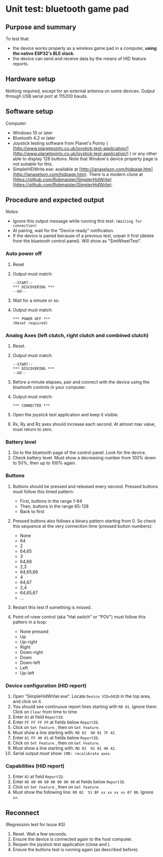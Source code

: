 # Unit test: bluetooth game pad

## Purpose and summary

To test that:

- the device works properly as a wireless game pad in a computer, **using the native ESP32's BLE stack**.
- the device can send and receive data by the means of HID feature reports.

## Hardware setup

Nothing required, except for an external antenna on some devices.
Output through USB serial port at 115200 bauds.

## Software setup

Computer:

- Windows 10 or later
- Bluetooth 4.2 or later
- Joystick testing software from Planet's Pointy ( [http://www.planetpointy.co.uk/joystick-test-application/](http://www.planetpointy.co.uk/joystick-test-application/) ) or any other able to display 128 buttons. Note that Window's device property page is not suitable for this.
- SimpleHIDWrite.exe: available at [http://janaxelson.com/hidpage.htm](http://janaxelson.com/hidpage.htm). There is a modern clone at [https://github.com/Robmaister/SimplerHidWrite](https://github.com/Robmaister/SimplerHidWrite).

## Procedure and expected output

_Notes_:

- Ignore this output message while running this test: `(Waiting for connection)`
- At pairing, wait for the "Device ready" notification.
- If the device is paired because of a previous test, unpair it first (delete from the bluetooth control panel). Will show as "SimWheelTest".

### Auto power off

1. Reset
2. Output must match:

   ```text
   --START--
   *** DISCOVERING ***
   --GO--
   ```

3. Wait for a minute or so.
4. Output must match:

   ```text
   *** POWER OFF ***
   (Reset required)
   ```

### Analog Axes (left clutch, right clutch and combined clutch)

1. Reset.
2. Output must match:

   ```text
   --START--
   *** DISCOVERING ***
   --GO--
   ```

3. Before a minute elapses, pair and connect with the device using the bluetooth controls in your computer.
4. Output must match:

   ```text
   *** CONNECTED ***
   ```

5. Open the joystick test application and keep it visible.
6. Rx, Ry and Rz axes should increase each second. At almost max value, must return to zero.

### Battery level

1. Go to the bluetooth page of the control panel. Look for the device.
2. Check battery level. Must show a decreasing number from 100% down to 50%, then up to 100% again.

### Buttons

1. Buttons should be pressed and released every second. Pressed buttons must follow this timed pattern:
   - First, buttons in the range 1-64
   - Then, buttons in the range 65-128
   - Back to first

2. Pressed buttons also follows a binary pattern starting from 0. So check this sequence at the very connection time (pressed button numbers):
   - None
   - 64
   - 2
   - 64,65
   - 3
   - 64,66
   - 2,3
   - 64,65,66
   - 4
   - 64,67
   - 2,4
   - 64,65,67
   - ...
3. Restart this test if something is missed.
4. Point-of-view control (aka "Hat switch" or "POV") must follow this pattern in a loop:
   - None pressed
   - Up
   - Up-right
   - Right
   - Down-right
   - Down
   - Down-left
   - Left
   - Up-left

### Device configuration (HID report)

1. Open "SimpleHidWriter.exe". Locate `Device VID=501D` in the top area, and click on it.
2. You should see continuous report lines starting with `RD 01`. Ignore them. Click on `Clear` from time to time.
3. Enter `03` at field `ReportID`.
4. Enter `FF FF FF FF` at fields below `ReportID`.
5. Click on `Set Feature` , then on `Get Feature`.
6. Must show a line starting with: `RD 03  00 01 7F 42`.
7. Enter `01 FF 40 01` at fields below `ReportID`.
8. Click on `Set Feature` , then on `Get Feature`.
9. Must show a line starting with: `RD 03  01 01 40 42`.
10. Serial output must show: `CMD: recalibrate axes`.

### Capabilities (HID report)

1. Enter `02` at field `ReportID`.
2. Enter `00 00 00 00 00 00 00 00` at fields below `ReportID`.
3. Click on `Set Feature` , then on `Get Feature`.
4. Must show the following line: `RD 02  51 BF xx xx xx xx 07 00`. Ignore `xx`.

## Reconnect

(Regression test for Issue #3)

1. Reset. Wait a few seconds.
2. Ensure the device is connected again to the host computer.
3. Reopen the joystick test application (close and ).
4. Ensure the buttons test is running again (as described before).
